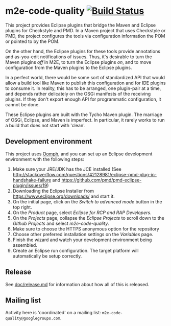 # m2e-code-quality [![Build Status](https://travis-ci.org/m2e-code-quality/m2e-code-quality.svg?branch=develop)](https://travis-ci.org/m2e-code-quality/m2e-code-quality)

This project provides Eclipse plugins that bridge the Maven and
Eclipse plugins for Checkstyle and PMD. In a Maven project that uses
Checkstyle or PMD, the project configures the tools via configuration
information the POM or pointed to by the POM.

On the other hand, the Eclipse plugins for these tools provide
annotations and as-you-edit notifications of issues. Thus, it's
desirable to turn the Maven plugins *off* in M2E, to turn the Eclipse
plugins *on*, and to move configuration from the Maven plugins to the
Eclipse plugins.

In a perfect world, there would be some sort of standardized API that
would allow a build tool like Maven to publish this configuration and
for IDE plugins to consume it. In reality, this has to be arranged,
one plugin-pair at a time, and depends rather delicately on the OSGi
manifests of the receiving plugins. If they don't export enough API
for programmatic configuration, it cannot be done.

These Eclipse plugins are built with the Tycho Maven plugin. The
marriage of OSGi, Eclipse, and Maven is imperfect. In particular, it
rarely works to run a build that does not start with 'clean'.

## Development environment

This project uses [Oomph](https://projects.eclipse.org/projects/tools.oomph), and you can set up an Eclipse development environment with the following steps:

1. Make sure your JRE/JDK has the JCE installed (See http://stackoverflow.com/questions/42128981/eclipse-pmd-plug-in-handshake-failure and https://github.com/pmd/pmd-eclipse-plugin/issues/19)
2. Downloading the Eclipse Installer from https://www.eclipse.org/downloads/ and start it.
3. On the initial page, click on the *Switch to advanced mode* button in the top right.
4. On the *Product* page, select *Eclipse for RCP and RAP Developers*.
5. On the *Projects* page, collapse the *Eclipse Projects* to scroll down to the *Github Projects* and select *m2e-code-quality*.
6. Make sure to choose the HTTPS anonymous option for the repository
7. Choose other preferred installation settings on the *Variables* page.
8. Finish the wizard and watch your development environment being assembled.
9. Create an Eclipse run configuration. The target platform will automatically be setup correctly.

## Release

See [doc/release.md](doc/release.md) for information about how all of this is released.

## Mailing list

Activity here is 'coordinated' on a mailing list:
`m2e-code-quality@googlegroups.com`.

